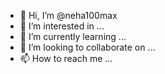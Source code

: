 - 👋 Hi, I’m @neha100max
- 👀 I’m interested in ...
- 🌱 I’m currently learning ...
- 💞️ I’m looking to collaborate on ...
- 📫 How to reach me ...

<!---
neha100max/neha100max is a ✨ special ✨ repository because its `README.md` (this file) appears on your GitHub profile.
You can click the Preview link to take a look at your changes.
--->

